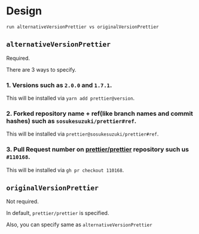 # Design

`run alternativeVersionPrettier vs originalVersionPrettier`

## `alternativeVersionPrettier`

Required.

There are 3 ways to specify.

### 1. Versions such as `2.0.0` and `1.7.1`.

This will be installed via `yarn add prettier@version`.

### 2. Forked repository name + ref(like branch names and commit hashes) such as `sosukesuzuki/prettier#ref`.

This will be installed via `prettier@sosukesuzuki/prettier#ref`.

### 3. Pull Request number on [prettier/prettier](https://github.com/prettier/prettier) repository such us `#110168`.

This will be installed via `gh pr checkout 110168`.

## `originalVersionPrettier`

Not required.

In default, `prettier/prettier` is specified.

Also, you can specify same as `alternativeVersionPrettier`
